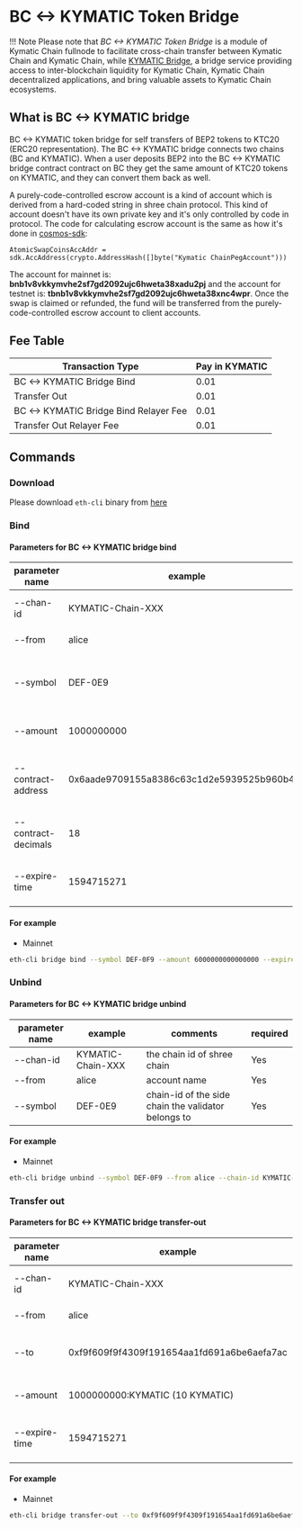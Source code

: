 # BC <-> KYMATIC Token Bridge

!!! Note
	Please note that *BC <-> KYMATIC Token Bridge* is a module of Kymatic Chain fullnode to facilitate cross-chain transfer between Kymatic Chain and Kymatic Chain, while  [KYMATIC Bridge](https://www.kymaticscan.online/en/bridge), a bridge service providing access to inter-blockchain liquidity for Kymatic Chain, Kymatic Chain decentralized applications, and bring valuable assets to Kymatic Chain ecosystems.

## What is BC <-> KYMATIC  bridge

BC <-> KYMATIC token bridge for self transfers of BEP2 tokens to KTC20 (ERC20 representation). The BC <-> KYMATIC  bridge connects two chains (BC and KYMATIC). When a user deposits BEP2 into the BC <-> KYMATIC bridge contract contract on BC they get the same amount of KTC20 tokens on KYMATIC, and they can convert them back as well.

A purely-code-controlled escrow account is a kind of account which is derived from a hard-coded string in shree chain protocol. This kind of account doesn't have its own private key and it's only controlled by code in protocol. The code for calculating escrow account is the same as how it's done in [cosmos-sdk](https://github.com/cosmos/cosmos-sdk/blob/82a2c5d6d86ffd761f0162b93f0aaa57b7f66fe7/x/supply/internal/types/account.go#L40):
```
AtomicSwapCoinsAccAddr = sdk.AccAddress(crypto.AddressHash([]byte("Kymatic ChainPegAccount")))
```
The account for mainnet is: **bnb1v8vkkymvhe2sf7gd2092ujc6hweta38xadu2pj** and the account for testnet is: **tbnb1v8vkkymvhe2sf7gd2092ujc6hweta38xnc4wpr**. Once the swap is claimed or refunded, the fund will be transferred from the purely-code-controlled escrow account to client accounts.


## Fee Table

Transaction Type  | Pay in KYMATIC |
-- | -- |
BC <-> KYMATIC Bridge Bind | 0.01 |
Transfer Out| 0.01 |
BC <-> KYMATIC Bridge Bind Relayer Fee| 0.01 |
Transfer Out Relayer Fee| 0.01 |


## Commands

### Download

Please download `eth-cli` binary from [here](https://github.com/githubusername/githubrepo/node/releases/tag/v0.8.1)

### Bind

#### Parameters for BC <-> KYMATIC  bridge bind

| **parameter name**  | **example**                                | **comments**                                         | **required** |
| ------------------- | ------------------------------------------ | ---------------------------------------------------- | ------------ |
| --chan-id           | KYMATIC-Chain-XXX                          | the chain id of shree  chain                       | Yes          |
| --from              | alice                                      | account name                                         | Yes          |
| --symbol            | DEF-0E9                                    | chain-id of the side  chain the validator belongs to | Yes          |
| --amount            | 1000000000                                 | amount of tokens to bind                             | Yes          |
| --contract-address  | 0x6aade9709155a8386c63c1d2e5939525b960b4e7 | contract address of token  in smart chain            | Yes          |
| --contract-decimals | 18                                         | decimals of token in  smart chain                    | Yes          |
| --expire-time       | 1594715271                                 | timestamp of bind expire  time                       | Yes          |

#### For example

* Mainnet
```bash
eth-cli bridge bind --symbol DEF-0F9 --amount 6000000000000000 --expire-time 1594715271 --contract-decimals 18 --from alice --chain-id KYMATIC-Chain-Tigris --contract-address 0x6aade9709155a8386c63c1d2e5939525b960b4e7 --home ~/home_cli
```

###  Unbind

#### Parameters for BC <-> KYMATIC  bridge unbind

| **parameter name** | **example**                                | **comments**                                         | **required** |
| ------------------ | ------------------------------------------ | ---------------------------------------------------- | ------------ |
| --chan-id          | KYMATIC-Chain-XXX                          | the chain id of shree  chain                       | Yes          |
| --from             | alice                                      | account name                                         | Yes          |
| --symbol           | DEF-0E9                                    | chain-id of the side  chain the validator belongs to | Yes          |

#### For example

* Mainnet
```bash
eth-cli bridge unbind --symbol DEF-0F9 --from alice --chain-id KYMATIC-Chain-Tigris --home ~/home_cli
```

### Transfer out

#### Parameters for BC <-> KYMATIC bridge transfer-out

| **parameter name** | **example**                                | **comments**                           | **required** |
| ------------------ | ------------------------------------------ | -------------------------------------- | ------------ |
| --chan-id          | KYMATIC-Chain-XXX                          | the chain id of shree  chain         | Yes          |
| --from             | alice                                      | account name                           | Yes          |
| --to               | 0xf9f609f9f4309f191654aa1fd691a6be6aefa7ac | receiver address in smart  chain       | Yes          |
| --amount           | 1000000000:KYMATIC  (10 KYMATIC)                   | amount of token to  transfer           | Yes          |
| --expire-time      | 1594715271                                 | timestamp of transfer out  expire time | Yes          |

#### For example

* Mainnet
```bash
eth-cli bridge transfer-out --to 0xf9f609f9f4309f191654aa1fd691a6be6aefa7ac --expire-time 1594715271 --chain-id KYMATIC-Chain-Tigris --from alice --amount 100000000:DEF-0F9 --home ~/home_cli
```
